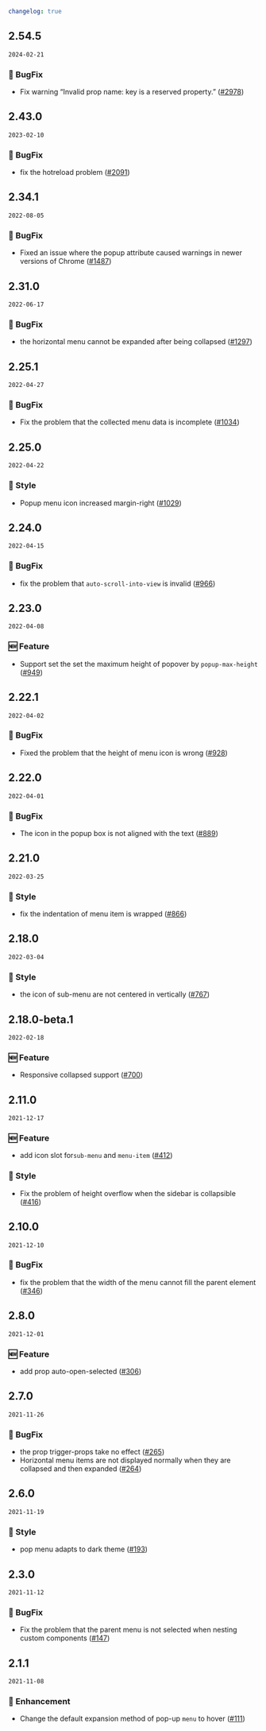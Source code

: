 ```yaml
changelog: true
```

## 2.54.5

`2024-02-21`

### 🐛 BugFix

- Fix warning “Invalid prop name: key is a reserved property.” ([#2978](https://github.com/arco-design/arco-design-vue/pull/2978))


## 2.43.0

`2023-02-10`

### 🐛 BugFix

- fix the hotreload problem ([#2091](https://github.com/arco-design/arco-design-vue/pull/2091))


## 2.34.1

`2022-08-05`

### 🐛 BugFix

- Fixed an issue where the popup attribute caused warnings in newer versions of Chrome ([#1487](https://github.com/arco-design/arco-design-vue/pull/1487))


## 2.31.0

`2022-06-17`

### 🐛 BugFix

- the horizontal menu cannot be expanded after being collapsed ([#1297](https://github.com/arco-design/arco-design-vue/pull/1297))


## 2.25.1

`2022-04-27`

### 🐛 BugFix

- Fix the problem that the collected menu data is incomplete ([#1034](https://github.com/arco-design/arco-design-vue/pull/1034))


## 2.25.0

`2022-04-22`

### 💅 Style

- Popup menu icon increased margin-right ([#1029](https://github.com/arco-design/arco-design-vue/pull/1029))


## 2.24.0

`2022-04-15`

### 🐛 BugFix

- fix the problem that `auto-scroll-into-view` is invalid ([#966](https://github.com/arco-design/arco-design-vue/pull/966))


## 2.23.0

`2022-04-08`

### 🆕 Feature

- Support set the set the maximum height of popover by `popup-max-height` ([#949](https://github.com/arco-design/arco-design-vue/pull/949))


## 2.22.1

`2022-04-02`

### 🐛 BugFix

- Fixed the problem that the height of menu icon is wrong ([#928](https://github.com/arco-design/arco-design-vue/pull/928))


## 2.22.0

`2022-04-01`

### 🐛 BugFix

- The icon in the popup box is not aligned with the text ([#889](https://github.com/arco-design/arco-design-vue/pull/889))


## 2.21.0

`2022-03-25`

### 💅 Style

- fix the indentation of menu item is wrapped ([#866](https://github.com/arco-design/arco-design-vue/pull/866))


## 2.18.0

`2022-03-04`

### 💅 Style

- the icon of sub-menu are not centered in vertically ([#767](https://github.com/arco-design/arco-design-vue/pull/767))


## 2.18.0-beta.1

`2022-02-18`

### 🆕 Feature

- Responsive collapsed support ([#700](https://github.com/arco-design/arco-design-vue/pull/700))


## 2.11.0

`2021-12-17`

### 🆕 Feature

- add icon slot for`sub-menu` and `menu-item` ([#412](https://github.com/arco-design/arco-design-vue/pull/412))

### 💅 Style

- Fix the problem of height overflow when the sidebar is collapsible ([#416](https://github.com/arco-design/arco-design-vue/pull/416))


## 2.10.0

`2021-12-10`

### 🐛 BugFix

- fix the problem that the width of the menu cannot fill the parent element ([#346](https://github.com/arco-design/arco-design-vue/pull/346))


## 2.8.0

`2021-12-01`

### 🆕 Feature

- add prop    auto-open-selected ([#306](https://github.com/arco-design/arco-design-vue/pull/306))


## 2.7.0

`2021-11-26`

### 🐛 BugFix

- the prop trigger-props take no effect ([#265](https://github.com/arco-design/arco-design-vue/pull/265))
- Horizontal menu items are not displayed normally when they are collapsed and then expanded ([#264](https://github.com/arco-design/arco-design-vue/pull/264))


## 2.6.0

`2021-11-19`

### 💅 Style

- pop menu adapts to dark theme ([#193](https://github.com/arco-design/arco-design-vue/pull/193))


## 2.3.0

`2021-11-12`

### 🐛 BugFix

- Fix the problem that the parent menu is not selected when nesting custom components ([#147](https://github.com/arco-design/arco-design-vue/pull/147))


## 2.1.1

`2021-11-08`

### 💎 Enhancement

- Change the default expansion method of pop-up `menu` to hover ([#111](https://github.com/arco-design/arco-design-vue/pull/111))

